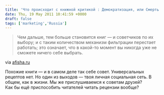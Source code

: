 ```yaml
---
title: 'Что происходит с книжной критикой : Демократизация, или Смерть'
date: Thu, 19 May 2011 10:41:59 +0000
draft: false
tags: ['marketing','Russia']
---
```


> Чем дальше, тем больше становится книг — и советчиков по их выбору; и с таким количеством механизм фильтрации перестает работать; это означает, что в какой-то момент вы никогда уже не сможете ничего себе выбрать.

via [afisha.ru](http://www.afisha.ru/article/ili-smert/?utm_source=feedburner&utm_medium=feed&utm_campaign=Feed%3A+afisha_books+%28Afisha%3A+Books%29)

Похожие книги — и в самом деле так себе совет. Универсальных рецептов нет. Но один из выходов — твоя личная социальная сеть. В общем, как в жизни. Мы же прислушиваемся к советам друзей?  
Как бы ещё приспособить читателей читать рецензии вообще?